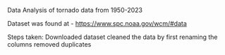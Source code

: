 Data Analysis of tornado data from 1950-2023

Dataset was found at - https://www.spc.noaa.gov/wcm/#data

Steps taken:
    Downloaded dataset
    cleaned the data by
        first renaming the columns
        removed duplicates
        
